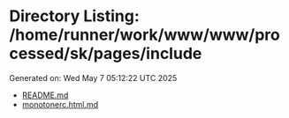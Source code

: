 # Directory Listing: /home/runner/work/www/www/processed/sk/pages/include
Generated on: Wed May  7 05:12:22 UTC 2025

- [README.md](README.md)
- [monotonerc.html.md](monotonerc.html.md)
